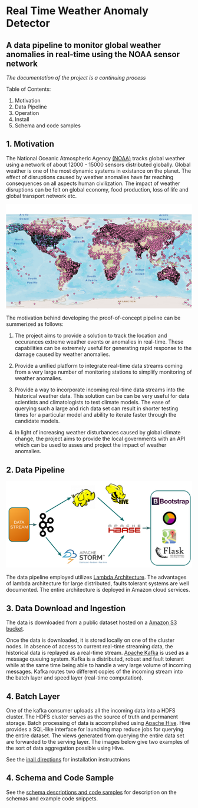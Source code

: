 Real Time Weather Anomaly Detector
==================================
## A data pipeline to monitor global weather anomalies in real-time using the NOAA sensor network

*The documentation of the project is a continuing process*

Table of Contents:

1. Motivation
2. Data Pipeline
3. Operation 
4. Install
5. Schema and code samples

## 1. Motivation

The National Oceanic Atmospheric Agency [(NOAA)](http://www.noaa.gov/) tracks global weather using a network of about 12000 - 15000 sensors distributed globally. Global weather is one of the most dynamic systems in existance on the planet. The effect of disruptions caused by weather anomalies have far reaching consequences on all aspects human civilization. The impact of weather disruptions can be felt on global economy, food production, loss of life and global transport network etc.

![](Images/Global_coverage.png "Locations of global monitoring stations ")

The motivation behind developing the proof-of-concept pipeline can be summerized as follows:

1. The project aims to provide a solution to track the location and occurances extreme weather events or anomalies in real-time. These  capabilities can be extremely useful for generating rapid response to the damage caused by weather anomalies. 

2. Provide a unified platform to integrate real-time data streams coming from a very large number of monitoring stations to simplify monitoring of weather anomalies.

3. Provide a way to incorporate incoming real-time data streams into the historical weather data. This solution can be can be very useful for data scientists and climatologists to test climate models. The ease of querying such a large and rich data set can result in shorter testing times for a particular model and ability to iterate faster through the candidate models.

4. In light of increasing weather disturbances caused by global climate change, the project aims to provide  the local governments with an API which can be used to asses and project the impact of weather anomalies. 



## 2. Data Pipeline

![](Images/Pipeline.png "The data pipeline deployed ")

The data pipeline employed utilizes [Lambda Architecture](https://en.wikipedia.org/wiki/Lambda_architecture). The advantages of lambda architecture for large distributed, faults tolerant systems are well documented. The entire architecture is deployed in Amazon cloud services.

## 3. Data Download and Ingestion

The data is downloaded from a public dataset hosted on a [Amazon S3 bucket](https://aws.amazon.com/datasets/2759).

Once the data is downloaded, it is stored locally on one of the cluster nodes. In absence of access to current real-time streaming data, the historical data is replayed as a real-time stream. [Apache Kafka](https://kafka.apache.org/) is used as a message queuing system. Kafka is a distributed, robust and fault tolerant while at the same time being able to handle a very large volume of incoming messages. Kafka routes two different copies of the incoming stream into the batch layer and speed layer (real-time computation).

## 4. Batch Layer

One of the kafka consumer uploads all the incoming data into a HDFS cluster. The HDFS cluster serves as the source of truth and permanent storage. Batch processing of data is accomplished using [Apache Hive](https://hive.apache.org/). Hive provides a SQL-like interface for launching map reduce jobs for querying the entire dataset. The views generated from querying the entire data set are forwarded to the serving layer. The images below give two examples of the sort of data aggregation possible using Hive.


See the [inall directions](INSTALL.md) for installation instructnions

## 4. Schema and Code Sample

See the [schema descriptions and code samples](SCHEMA.md) for description on the schemas and example code snippets.
